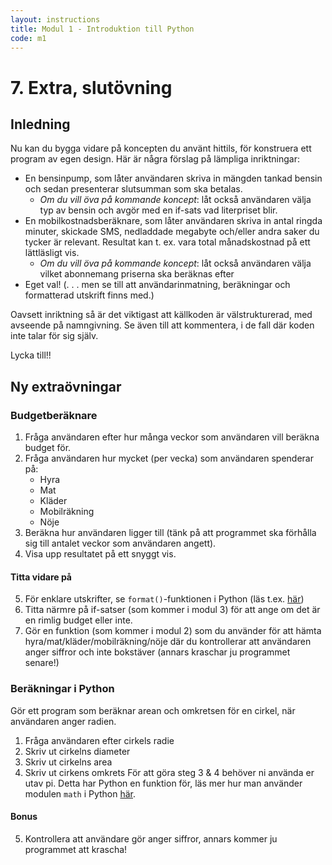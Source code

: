 ```yaml
---
layout: instructions
title: Modul 1 - Introduktion till Python
code: m1
---
```


# 7. Extra, slutövning

## Inledning

Nu kan du bygga vidare på koncepten du använt hittils, för konstruera ett program av
egen design. Här är några förslag på lämpliga inriktningar:

- En bensinpump, som låter användaren skriva in mängden tankad bensin och sedan
presenterar slutsumman som ska betalas.
	- *Om du vill öva på kommande koncept*: låt också användaren välja typ av
	bensin och avgör med en if-sats vad literpriset blir.
- En mobilkostnadsberäknare, som låter användaren skriva in antal ringda minuter,
skickade SMS, nedladdade megabyte och/eller andra saker du tycker är relevant.
Resultat kan t. ex. vara total månadskostnad på ett lättläsligt vis.
	- *Om du vill öva på kommande koncept*: låt också användaren välja vilket abonnemang priserna ska beräknas efter
- Eget val! (. . . men se till att användarinmatning, beräkningar och formatterad
utskrift finns med.)


Oavsett inriktning så är det viktigast att källkoden är välstrukturerad, med avseende
på namngivning. Se även till att kommentera, i de fall där koden inte talar för sig själv.

Lycka till!!

## Ny extraövningar

### Budgetberäknare
1. Fråga användaren efter hur många veckor som användaren vill beräkna budget för.
2. Fråga användaren hur mycket (per vecka) som användaren spenderar på:
	- Hyra
	- Mat
	- Kläder
	- Mobilräkning
	- Nöje
3. Beräkna hur användaren ligger till (tänk på att programmet ska förhålla sig till antalet veckor som användaren angett).
4. Visa upp resultatet på ett snyggt vis.
#### Titta vidare på
5. För enklare utskrifter, se `format()`-funktionen i Python (läs t.ex. [här](https://www.geeksforgeeks.org/python-format-function/)) 
6. Titta närmre på if-satser (som kommer i modul 3) för att ange om det är en rimlig budget eller inte.
7. Gör en funktion (som kommer i modul 2) som du använder för att hämta hyra/mat/kläder/mobilräkning/nöje där du kontrollerar att användaren anger siffror och inte bokstäver (annars kraschar ju programmet senare!)

### Beräkningar i Python
Gör ett program som beräknar arean och omkretsen för en cirkel, när användaren anger radien.
1. Fråga användaren efter cirkels radie
2. Skriv ut cirkelns diameter
3. Skriv ut cirkelns area
4. Skriv ut cirkens omkrets
För att göra steg 3 & 4 behöver ni använda er utav pi. Detta har Python en funktion för, läs mer hur man använder modulen `math` i Python [här](https://docs.python.org/3/library/math.html#math.pi).
#### Bonus
5. Kontrollera att användare gör anger siffror, annars kommer ju programmet att krascha!